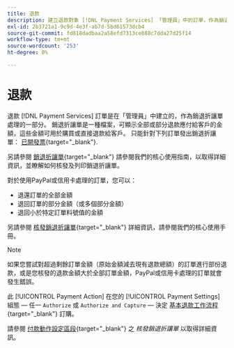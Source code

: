 ```yaml
---
title: 退款
description: 建立退款對象 [!DNL Payment Services] 「管理員」中的訂單，作為銷退折讓單處理的一部分。
exl-id: 2b3721a1-9c9d-4e3f-ab7d-5bd61573dcb4
source-git-commit: fd818dadbaa2a58efd7313ce888c7dda27d25f14
workflow-type: tm+mt
source-wordcount: '253'
ht-degree: 0%

---
```


# 退款

退款 [!DNL Payment Services] 訂單是在「管理員」中建立的，作為銷退折讓單處理的一部分。 銷退折讓單是一種檔案，可顯示全部或部分退款應付給客戶的金額，這些金額可用於購買或直接退款給客戶。 只能針對下列訂單發出銷退折讓單： [已開發票](https://docs.magento.com/user-guide/sales/invoice-create.html){target="_blank"}.

另請參閱 [銷退折讓單](https://docs.magento.com/user-guide/sales/credit-memos.html){target="_blank"} 請參閱我們的核心使用指南，以取得詳細資訊，並瞭解如何核發及列印銷退折讓單。

對於使用PayPal或信用卡處理的訂單，您可以：

* 退還訂單的全部金額
* 退回訂單的部分金額（或多個部分金額）
* 退回小於特定訂單料號值的金額

另請參閱 [核發銷退折讓單](https://docs.magento.com/user-guide/sales/credit-memo-create.html){target="_blank"} 詳細資訊，請參閱我們的核心使用手冊。

>[!NOTE]
>
>如果您嘗試對超過剩餘訂單金額（原始金額減去現有退款總額）的訂單進行部份退款，或是您核發的退款金額大於全部訂單金額，PayPal或信用卡處理的訂單就會發生錯誤。

此 [!UICONTROL Payment Action] 在您的 [!UICONTROL Payment Settings] 組態 — 任一 `Authorize` 或 `Authorize and Capture` — 決定 [基本退款工作流程](https://docs.magento.com/user-guide/sales/credit-memos.html#refund-workflow){target="_blank"} 訂購。

請參閱 [付款動作設定區段](https://docs.magento.com/user-guide/sales/credit-memo-create.html#payment-action-setting){target="_blank"} 之 _核發銷退折讓單_ 以取得詳細資訊。
